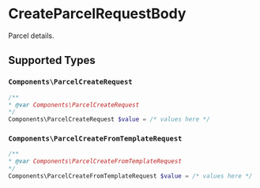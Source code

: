 # CreateParcelRequestBody

Parcel details.


## Supported Types

### `Components\ParcelCreateRequest`

```php
/**
* @var Components\ParcelCreateRequest
*/
Components\ParcelCreateRequest $value = /* values here */
```

### `Components\ParcelCreateFromTemplateRequest`

```php
/**
* @var Components\ParcelCreateFromTemplateRequest
*/
Components\ParcelCreateFromTemplateRequest $value = /* values here */
```


